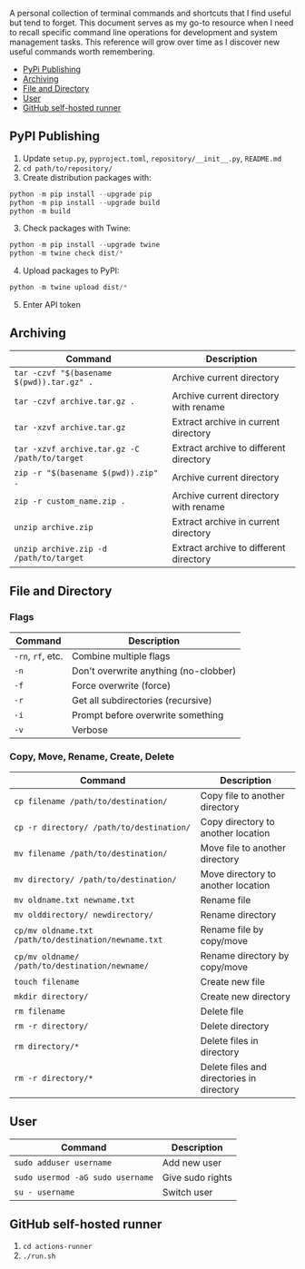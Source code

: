 A personal collection of terminal commands and shortcuts that I find useful but tend to forget. This document serves as my go-to resource when I need to recall specific command line operations for development and system management tasks. This reference will grow over time as I discover new useful commands worth remembering.

- [PyPi Publishing](#pypi-publishing)
- [Archiving](#archiving)
- [File and Directory](#file-and-directory)
- [User](#user)
- [GitHub self-hosted runner](#github-self-hosted-runner)

## PyPI Publishing
1. Update `setup.py`, `pyproject.toml`, `repository/__init__.py`, `README.md`
2. `cd path/to/repository/`
3. Create distribution packages with:
```python
python -m pip install --upgrade pip
python -m pip install --upgrade build
python -m build
```
3. Check packages with Twine:
```python
python -m pip install --upgrade twine
python -m twine check dist/*
```
4. Upload packages to PyPI:
```python
python -m twine upload dist/*
```
5. Enter API token

## Archiving
| Command                                       | Description                            |
| ----------------------------------------------| -------------------------------------- |
| `tar -czvf "$(basename $(pwd)).tar.gz" .`     | Archive current directory              |
| `tar -czvf archive.tar.gz .`                  | Archive current directory with rename  |
| `tar -xzvf archive.tar.gz`                    | Extract archive in current directory   |
| `tar -xzvf archive.tar.gz -C /path/to/target` | Extract archive to different directory |
| `zip -r "$(basename $(pwd)).zip" .`           | Archive current directory              |
| `zip -r custom_name.zip .`                    | Archive current directory with rename  |
| `unzip archive.zip`                           | Extract archive in current directory   |
| `unzip archive.zip -d /path/to/target`        | Extract archive to different directory |

## File and Directory
### Flags
| Command           | Description                           |
| ----------------- | ------------------------------------- |
| `-rn`, `rf`, etc. | Combine multiple flags                |
| `-n`              | Don't overwrite anything (no-clobber) |
| `-f`              | Force overwrite (force)               |
| `-r`              | Get all subdirectories (recursive)    |
| `-i`              | Prompt before overwrite something     |
| `-v`              | Verbose                               |

### Copy, Move, Rename, Create, Delete
| Command                                              | Description                               |
| ---------------------------------------------------- | ----------------------------------------- |
| `cp filename /path/to/destination/`                  | Copy file to another directory            |
| `cp -r directory/ /path/to/destination/`             | Copy directory to another location        |
| `mv filename /path/to/destination/`                  | Move file to another directory            |
| `mv directory/ /path/to/destination/`                | Move directory to another location        |
| `mv oldname.txt newname.txt`                         | Rename file                               |
| `mv olddirectory/ newdirectory/`                     | Rename directory                          |
| `cp/mv oldname.txt /path/to/destination/newname.txt` | Rename file by copy/move                  |
| `cp/mv oldname/ /path/to/destination/newname/`       | Rename directory by copy/move             |
| `touch filename`                                     | Create new file                           |
| `mkdir directory/`                                   | Create new directory                      |
| `rm filename`                                        | Delete file                               |
| `rm -r directory/`                                   | Delete directory                          |
| `rm directory/*`                                     | Delete files in directory                 |
| `rm -r directory/*`                                  | Delete files and directories in directory |

## User
| Command                          | Description                           |
| -------------------------------- | ------------------------------------- |
| `sudo adduser username`          | Add new user                          |
| `sudo usermod -aG sudo username` | Give sudo rights                      |
| `su - username`                  | Switch user                           |

## GitHub self-hosted runner
1. `cd actions-runner`
2. `./run.sh`

